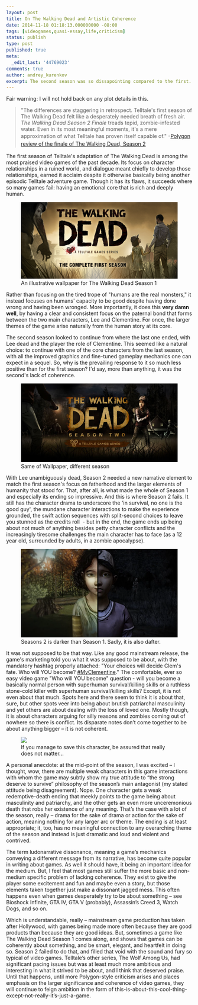```yaml
---
layout: post
title: On The Walking Dead and Artistic Coherence
date: 2014-11-18 01:18:13.000000000 -08:00
tags: [videogames,quasi-essay,life,criticism]
status: publish
type: post
published: true
meta:
  _edit_last: '44769023'
comments: true
author: andrey_kurenkov
excerpt: The second season was so dissapointing compared to the first. What changed?
---
```

Fair warning: I will not hold back on any plot details in this.

> "The differences are staggering in retrospect. Telltale's first season of The Walking Dead felt like a desperately needed breath of fresh air. <em>The Walking Dead Season 2 Finale</em> treads tepid, zombie-infested water. Even in its most meaningful moments, it's a mere approximation of what Telltale has proven itself capable of." <span style="line-height:1.5;">-</span><a style="line-height:1.5;" href="http://www.polygon.com/2014/8/26/6064039/the-walking-dead-season-2-episode-5-review-no-going-back">Polygon review of the finale of The Walking Dead, Season 2</a>

The first season of Telltale's adaptation of The Walking Dead is among the most praised video games of the past decade. Its focus on character relationships in a ruined world, and dialogue meant chiefly to develop those relationships, earned it acclaim despite it otherwise basically being another episodic Telltale adventure game. Though it has its flaws, it succeeds where so many games fail: having an emotional core that is rich and deeply human.

<figure>
    <a href="http://ecx.images-amazon.com/images/I/91iAqB4pB5L.png"><img class="postimage" src="/writing/images/2014-11-18-on-the-walking-dead-and-artistic-coherence/91iAqB4pB5L.png" alt=""></a> 
    <figcaption>An illustrative wallpaper for The Walking Dead Season 1</figcaption>
</figure>

Rather than focusing on the tired trope of "humans are the real monsters," it instead focuses on humans' capacity to be good despite having done wrong and having been wronged. More importantly, it does this **very damn well**, by having a clear and consistent focus on the paternal bond that forms between the two main characters, Lee and Clementine. For once, the larger themes of the game arise naturally from the human story at its core.

The second season looked to continue from where the last one ended, with Lee dead and the player the role of Clementine. This seemed like a natural choice: to continue with one of the core characters from the last season, with all the improved graphics and fine-tuned gameplay mechanics one can expect in a sequel. So, why is the prevailing response to it so much less positive than for the first season? I'd say, more than anything, it was the second's lack of coherence.

<figure>
    <a href="https://gamerwg.org/wp-content/uploads/2014/10/The-Walking-Dead-Season-2.jpg"><img class="postimage" src="/writing/images/2014-11-18-on-the-walking-dead-and-artistic-coherence/The-Walking-Dead-Season-2.jpg" alt=""/></a> 
    <figcaption>Same  of Wallpaper, different season</figcaption>
</figure>

With Lee unambiguously dead, Season 2 needed a new narrative element to match the first season's focus on fatherhood and the larger elements of humanity that stood for. That, after all, is what made the whole of Season 1 and especially its ending so impressive. And this is where Season 2 fails. It still has the character drama to underscore the 'in survival, no one is the good guy', the mundane character interactions to make the experience grounded, the swift action sequences with split-second choices to leave you stunned as the credits roll  - but in the end, the game ends up being about not much of anything besides petty character conflicts and the increasingly tiresome challenges the main character has to face (as a 12 year old, surrounded by adults, in a zombie apocalypse).

<figure>
    <a href="http://videogamewriters.com/wp-content/uploads/2014/11/walkingdeadseason2.png"><img class="postimage" src="/writing/images/2014-11-18-on-the-walking-dead-and-artistic-coherence/walkingdeadseason2.png" alt=""/></a> 
    <figcaption>Seasons 2 is darker than Season 1. Sadly, it is also dafter.</figcaption>
</figure>

It was not supposed to be that way. Like any good mainstream release, the game's marketing told you what it was supposed to be about, with the mandatory hashtag properly attached: "Your choices will decide Clem's fate. Who will YOU become? <a class="_58cn" href="https://www.facebook.com/hashtag/myclementine">#MyClementine</a>." The comfortable, ever so easy video game "Who will YOU become" question - will you become a basically normal person with superhuman survival/killing skills or a ruthless stone-cold killer with superhuman survival/killing skills? Except, it is not even about that much. Spots here and there seem to think it is about that, sure, but other spots veer into being about brutish patriarchal masculinity and yet others are about dealing with the loss of loved one. Mostly though, it is about characters arguing for silly reasons and zombies coming out of nowhere so there is conflict. Its disparate notes don’t come together to be about anything bigger – it is not coherent.

<figure>
    <a href="http://bloximages.chicago2.vip.townnews.com/tdn.com/content/tncms/images/v3/editorial/0/02/002528fa-df11-11e3-aa53-0019bb2963f4/53798e07da7d8.preview-620.jpg"><img class="postimage" src="/writing/images/2014-11-18-on-the-  walking-dead-and-artistic-coherence/53798e07da7d8.jpg" /></a> 
    <figcaption>If you manage to save this character, be assured that really does not matter...</figcaption>
</figure>

A personal anecdote: at the mid-point of the season, I was excited – I thought, wow, there are multiple weak characters in this game interactions with whom the game may subtly show my true attitude to “the strong deserve to survive” philosophy of the season’s main antagonist (my stated attitude being disagreement). Nope. One character gets a weak redemptive-death ending that meekly points to the game being about masculinity and patriarchy, and the other gets an even more unceremonious death that robs her existence of any meaning. That’s the case with a lot of the season, really – drama for the sake of drama or action for the sake of action, meaning nothing for any larger arc or theme. The ending is at least appropriate; it, too, has no meaningful connection to any overarching theme of the season and instead is just dramatic and loud and violent and contrived.

The term ludonarrative dissonance, meaning a game’s mechanics conveying a different message from its narrative, has become quite popular in writing about games. As well it should have, it being an important idea for the medium. But, I feel that most games still suffer the more basic and non-medium specific problem of lacking coherence. They exist to give the player some excitement and fun and maybe even a story, but those elements taken together just make a dissonant jagged mess. This often happens even when games desperately try to be about something – see Bioshock Infinite, GTA IV, GTA V (probably), Assassin’s Creed 3, Watch Dogs, and so on.

Which is understandable, really – mainstream game production has taken after Hollywood, with games being made more often because they are good products than because they are good ideas. But, sometimes a game like The Walking Dead Season 1 comes along, and shows that games can be coherently about something, and be smart, elegant, and heartfelt in doing so. Season 2 failed to do that, and filled that void with the sound and fury so typical of video games. Telltale’s other series, The Wolf Among Us, had significant pacing issues but was at least much more ambitious and interesting in what it strived to be about, and I think that deserved praise.  Until that happens, until more Polygon-style criticism arises and places emphasis on the larger significance and coherence of video games, they will continue to feign ambition in the form of this-is-about-this-cool-thing-except-not-really-it’s-just-a-game.
